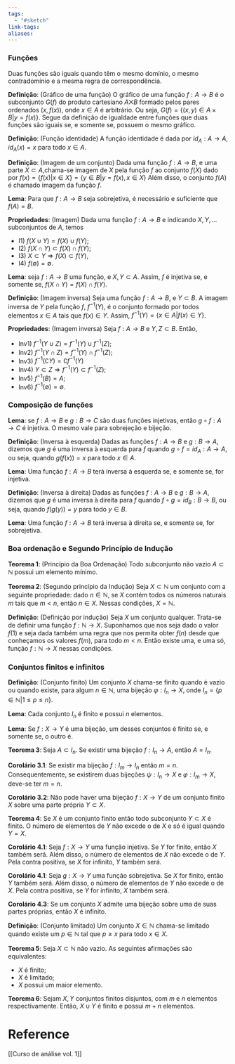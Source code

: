 ```yaml
---
tags:
  - "#sketch"
link-tags: 
aliases:
---
```

### Funções

Duas funções são iguais quando têm o mesmo domínio, o mesmo contradomínio e a mesma regra de correspondência.

**Definição**: (Gráfico de uma função) O gráfico de uma função $f: A \rightarrow B$ é o subconjunto $G(f)$ do produto cartesiano $A \bigtimes B$ formado pelos pares ordenados $(x, f(x))$, onde $x \in A$ é arbitrário. Ou seja, $G(f) = \{(x, y) \in A \times B | y = f(x)\}$.
Segue da definição de igualdade entre funções que duas funções são iguais se, e somente se, possuem o mesmo gráfico.

**Definição**: (Função identidade) A função identidade é dada por $id_A: A \rightarrow A$, $id_A(x) = x$ para todo $x \in A$.

**Definição**: (Imagem de um conjunto) Dada uma função $f: A \rightarrow B$, e uma parte $X \subset A$,chama-se imagem de $X$ pela função $f$ ao conjunto $f(X)$ dado por $f(x) = \{f(x) | x \in X\} = \{y \in B | y = f(x), x \in X \}$
Além disso, o conjunto $f(A)$ é chamado imagem da função $f$.

**Lema**: Para que $f: A \rightarrow B$ seja sobrejetiva, é necessário e suficiente que $f(A) = B$.

**Propriedades**: (Imagem)
Dada uma função $f: A \rightarrow B$ e indicando $X, Y, \dots$ subconjuntos de $A$, temos
* I1) $f(X \cup Y) = f(X) \cup f(Y)$;
* I2) $f(X \cap Y) \subset f(X) \cap f(Y)$;
* I3) $X \subset Y \Rightarrow f(X) \subset f(Y)$,
* I4) $f(\emptyset) = \emptyset$.

**Lema**: seja $f:A \rightarrow B$ uma função, e $X, Y \subset A$. Assim, $f$ é injetiva se, e somente se, $f(X \cap Y) = f(X) \cap f(Y)$.

**Definição**: (Imagem inversa) Seja uma função $f: A \rightarrow B$, e $Y \subset B$. A imagem inversa de $Y$ pela função $f$, $f^{-1}(Y)$, é o conjunto formado por todos elementos $x \in A$ tais que $f(x) \in Y$. Assim, $f^{-1}(Y) = \{x \in A | f(x) \in Y\}$.

**Propriedades**: (Imagem inversa)
Seja $f:A \rightarrow B$ e $Y, Z \subset B$. Então,
* Inv1) $f^{-1}(Y \cup Z) = f^{-1}(Y) \cup f^{-1}(Z)$;
* Inv2) $f^{-1}(Y \cap Z) = f^{-1}(Y) \cap f^{-1}(Z)$;
* Inv3) $f^{-1}(\complement Y) = \complement f^{-1}(Y)$
* Inv4) $Y \subset Z \Rightarrow f^{-1}(Y) \subset f^{-1}(Z)$;
* Inv5) $f^{-1}(B) = A$;
* Inv6) $f^{-1}(\emptyset) = \emptyset$.

### Composição de funções
**Lema**: se $f:A \rightarrow B$  e $g: B \rightarrow C$ são duas funções injetivas, então $g \circ f: A \rightarrow C$ é injetiva. O mesmo vale para sobrejeção e bijeção.

**Definição**: (Inversa à esquerda) Dadas as funções $f: A \rightarrow B$ e $g: B \rightarrow A$, dizemos que $g$ é uma inversa à esquerda para $f$ quando $g \circ f = id_A: A \rightarrow A$, ou seja, quando $g(f(x)) = x$ para todo $x \in A$. 

**Lema**: Uma função $f: A \rightarrow B$ terá inversa à esquerda se, e somente se, for injetiva.

**Definição**: (Inversa à direita) Dadas as funções $f: A \rightarrow B$ e $g: B \rightarrow A$, dizemos que $g$ é uma inversa à direita para $f$ quando $f \circ g = id_B: B \rightarrow B$, ou seja, quando $f(g(y)) = y$ para todo $y \in B$. 

**Lema**: Uma função $f: A \rightarrow B$ terá inversa à direita se, e somente se, for sobrejetiva.

### Boa ordenação e Segundo Princípio de Indução
**Teorema 1**: (Princípio da Boa Ordenação) Todo subconjunto não vazio $A \subset \mathbb{N}$ possui um elemento mínimo.

**Teorema 2**: (Segundo princípio da Indução) Seja $X \subset \mathbb{N}$ um conjunto com a seguinte propriedade: dado $n \in \mathbb{N}$, se $X$ contém todos os números naturais $m$ tais que $m < n$, então $n \in X$. Nessas condições, $X = \mathbb{N}$.

**Definição**: (Definição por indução) Seja $X$ um conjunto qualquer. Trata-se de definir uma função $f: \mathbb{N} \rightarrow X$. Suponhamos que nos seja dado o valor $f(1)$ e seja dada também uma regra que nos permita obter $f(n)$ desde que conheçamos os valores $f(m)$, para todo $m < n$. Então existe uma, e uma só, função $f: \mathbb{N} \rightarrow X$ nessas condições. 

### Conjuntos finitos e infinitos
**Definição**: (Conjunto finito) Um conjunto $X$ chama-se finito quando é vazio ou quando existe, para algum $n \in \mathbb{N}$, uma bijeção $\varphi : I_n \rightarrow X$, onde $I_n = \{p \in \mathbb{N} | 1 \leq p \leq n\}$.

**Lema**: Cada conjunto $I_n$ é finito e possui $n$ elementos.

**Lema**: Se $f: X \rightarrow Y$ é uma bijeção, um desses conjuntos é finito se, e somente se, o outro é.

**Teorema 3**: Seja $A \subset I_n$. Se existir uma bijeção $f: I_n \rightarrow A$, então $A = I_n$.

**Corolário 3.1**: Se existir ma bijeção $f: I_m \rightarrow I_n$ então $m = n$. Consequentemente, se existirem duas bijeções $\psi : I_n \rightarrow X$ e $\varphi : I_m \rightarrow X$, deve-se ter $m=n$.

**Corolário 3.2**: Não pode haver uma bijeção $f: X \rightarrow Y$ de um conjunto finito $X$ sobre uma parte própria $Y \subset X$.

**Teorema 4**: Se $X$ é um conjunto finito então todo subconjunto $Y \subset X$ é finito. O número de elementos de $Y$ não excede o de $X$ e só é igual quando $Y = X$.

**Corolário 4.1**: Seja $f: X \rightarrow Y$ uma função injetiva. Se $Y$ for finito, então $X$ também será. Além disso, o número de elementos de $X$ não excede o de $Y$. 
Pela contra positiva, se $X$ for infinito, $Y$ também será.

**Corolário 4.1**: Seja $g: X \rightarrow Y$ uma função sobrejetiva. Se $X$ for finito, então $Y$ também será. Além disso, o número de elementos de $Y$ não excede o de $X$. 
Pela contra positiva, se $Y$ for infinito, $X$ também será.

**Corolário 4.3**: Se um conjunto $X$ admite uma bijeção sobre uma de suas partes próprias, então $X$ é infinito.

**Definição**: (Conjunto limitado) Um conjunto $X \in \mathbb{N}$ chama-se limitado quando existe um $p \in \mathbb{N}$ tal que $p \geq x$ para todo $x \in X$.

**Teorema 5**: Seja $X \subset \mathbb{N}$ não vazio. As seguintes afirmações são equivalentes:
* $X$ é finito;
* $X$ é limitado;
* $X$ possui um maior elemento.

**Teorema 6**: Sejam $X, Y$ conjuntos finitos disjuntos, com $m$ e $n$ elementos respectivamente. Então, $X \cup Y$ é finito e possui $m + n$ elementos.



# Reference
[[Curso de análise vol. 1]]

